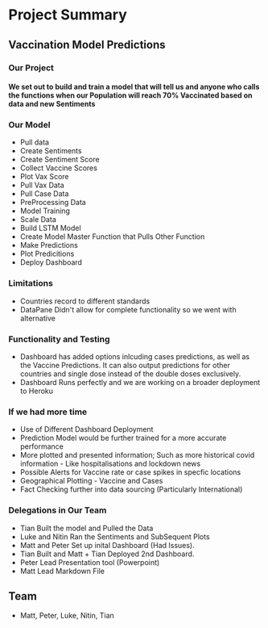 # Project Summary
## Vaccination Model Predictions
### Our Project
#### We set out to build and train a model that will tell us and anyone who calls the functions when our Population will reach 70% Vaccinated based on data and new Sentiments 


### Our Model
* Pull data
* Create Sentiments
* Create Sentiment Score
* Collect Vaccine Scores
* Plot Vax Score
* Pull Vax Data 
* Pull Case Data 
* PreProcessing Data 
* Model Training
* Scale Data
* Build LSTM Model
* Create Model Master Function that Pulls Other Function
* Make Predictions
* Plot Predicitions
* Deploy Dashboard

### Limitations
* Countries record to different standards
* DataPane Didn't allow for complete functionality so we went with alternative

### Functionality and Testing
* Dashboard has added options inlcuding cases predictions, as well as the Vaccine Predictions. It can also output predictions for other countries and single dose instead of the double doses exclusively. 
* Dashboard Runs perfectly and we are working on a broader deployment to Heroku

### If we had more time
* Use of Different Dashboard Deployment
* Prediction Model would be further trained for a more accurate performance
* More plotted and presented information; Such as more historical covid information - Like hospitalisations and lockdown news
* Possible Alerts for Vaccine rate or case spikes in specfic locations
* Geographical Plotting - Vaccine and Cases
* Fact Checking further into data sourcing (Particularly International)

### Delegations in Our Team 
* Tian Built the model and Pulled the Data
* Luke and Nitin Ran the Sentiments and SubSequent Plots
* Matt and Peter Set up inital Dashboard (Had Issues). 
* Tian Built and Matt + Tian Deployed 2nd Dashboard. 
* Peter Lead Presentation tool (Powerpoint)
* Matt Lead Markdown File


## Team 
* Matt, Peter, Luke, Nitin, Tian